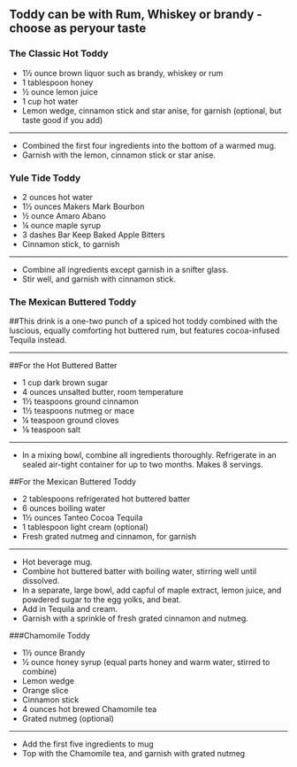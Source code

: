 ## Toddy can be with Rum, Whiskey or brandy - choose as peryour taste

### The Classic Hot Toddy
* 1½ ounce brown liquor such as brandy, whiskey or rum
* 1 tablespoon honey
* ½ ounce lemon juice
* 1 cup hot water
* Lemon wedge, cinnamon stick and star anise, for garnish (optional, but taste good if you add)

---
* Combined the first four ingredients into the bottom of a warmed mug.
* Garnish with the lemon, cinnamon stick or star anise.

### Yule Tide Toddy
* 2 ounces hot water
* 1½ ounces Makers Mark Bourbon
* ½ ounce Amaro Abano
* ¼ ounce maple syrup
* 3 dashes Bar Keep Baked Apple Bitters
* Cinnamon stick, to garnish

---
* Combine all ingredients except garnish in a snifter glass.
* Stir well, and garnish with cinnamon stick.


### The Mexican Buttered Toddy

##This drink is a one-two punch of a spiced hot toddy combined with the luscious, equally comforting hot buttered rum, but features cocoa-infused Tequila instead.

---

##For the Hot Buttered Batter
* 1 cup dark brown sugar
* 4 ounces unsalted butter, room temperature
* 1½ teaspoons ground cinnamon
* 1½  teaspoons nutmeg or mace
* ¼ teaspoon ground cloves
* ⅛ teaspoon salt
---
* In a mixing bowl, combine all ingredients thoroughly. Refrigerate in an sealed air-tight container for up to two months. Makes 8 servings.

##For the Mexican Buttered Toddy
* 2 tablespoons refrigerated hot buttered batter
* 6 ounces boiling water
* 1½ ounces Tanteo Cocoa Tequila
* 1 tablespoon light cream (optional)
* Fresh grated nutmeg and cinnamon, for garnish

---
* Hot beverage mug.
* Combine hot buttered batter with boiling water, stirring well until dissolved.
* In a separate, large bowl, add capful of maple extract, lemon juice, and powdered sugar to the egg yolks, and beat.
* Add in Tequila and cream.
* Garnish with a sprinkle of fresh grated cinnamon and nutmeg.

###Chamomile Toddy

* 1½ ounce Brandy
* ½ ounce honey syrup  (equal parts honey and warm water, stirred to combine)
* Lemon wedge
* Orange slice
* Cinnamon stick
* 4 ounces hot brewed Chamomile tea
* Grated nutmeg (optional)

---
* Add the first five ingredients to mug
* Top with the Chamomile tea, and garnish with grated nutmeg
